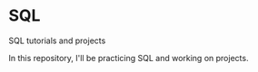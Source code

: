 # SQL
SQL tutorials and projects

In this repository, I'll be practicing SQL and working on projects.

